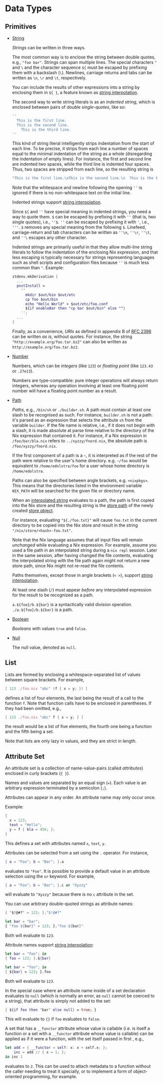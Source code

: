 # Data Types

## Primitives

- <a id="type-string" href="#type-string">String</a>

  *Strings* can be written in three ways.

  The most common way is to enclose the string between double quotes,
  e.g., `"foo bar"`. Strings can span multiple lines. The special
  characters `"` and `\` and the character sequence `${` must be
  escaped by prefixing them with a backslash (`\`). Newlines, carriage
  returns and tabs can be written as `\n`, `\r` and `\t`,
  respectively.

  You can include the results of other expressions into a string by enclosing them in `${ }`, a feature known as [string interpolation].

  [string interpolation]: ./string-interpolation.md

  The second way to write string literals is as an *indented string*,
  which is enclosed between pairs of *double single-quotes*, like so:

  ```nix
  ''
    This is the first line.
    This is the second line.
      This is the third line.
  ''
  ```

  This kind of string literal intelligently strips indentation from
  the start of each line. To be precise, it strips from each line a
  number of spaces equal to the minimal indentation of the string as a
  whole (disregarding the indentation of empty lines). For instance,
  the first and second line are indented two spaces, while the third
  line is indented four spaces. Thus, two spaces are stripped from
  each line, so the resulting string is

  ```nix
  "This is the first line.\nThis is the second line.\n  This is the third line.\n"
  ```

  Note that the whitespace and newline following the opening `''` is
  ignored if there is no non-whitespace text on the initial line.

  Indented strings support [string interpolation].

  Since `${` and `''` have special meaning in indented strings, you
  need a way to quote them. `$` can be escaped by prefixing it with
  `''` (that is, two single quotes), i.e., `''$`. `''` can be escaped
  by prefixing it with `'`, i.e., `'''`. `$` removes any special
  meaning from the following `$`. Linefeed, carriage-return and tab
  characters can be written as `''\n`, `''\r`, `''\t`, and `''\`
  escapes any other character.

  Indented strings are primarily useful in that they allow multi-line
  string literals to follow the indentation of the enclosing Nix
  expression, and that less escaping is typically necessary for
  strings representing languages such as shell scripts and
  configuration files because `''` is much less common than `"`.
  Example:

  ```nix
  stdenv.mkDerivation {
    ...
    postInstall =
      ''
        mkdir $out/bin $out/etc
        cp foo $out/bin
        echo "Hello World" > $out/etc/foo.conf
        ${if enableBar then "cp bar $out/bin" else ""}
      '';
    ...
  }
  ```

  Finally, as a convenience, *URIs* as defined in appendix B of
  [RFC 2396](http://www.ietf.org/rfc/rfc2396.txt) can be written *as
  is*, without quotes. For instance, the string
  `"http://example.org/foo.tar.bz2"` can also be written as
  `http://example.org/foo.tar.bz2`.

- <a id="type-number" href="#type-number">Number</a>

  Numbers, which can be *integers* (like `123`) or *floating point*
  (like `123.43` or `.27e13`).

  Numbers are type-compatible: pure integer operations will always
  return integers, whereas any operation involving at least one
  floating point number will have a floating point number as a result.

- <a id="type-path" href="#type-path">Path</a>

  *Paths*, e.g., `/bin/sh` or `./builder.sh`. A path must contain at
  least one slash to be recognised as such. For instance, `builder.sh`
  is not a path: it's parsed as an expression that selects the
  attribute `sh` from the variable `builder`. If the file name is
  relative, i.e., if it does not begin with a slash, it is made
  absolute at parse time relative to the directory of the Nix
  expression that contained it. For instance, if a Nix expression in
  `/foo/bar/bla.nix` refers to `../xyzzy/fnord.nix`, the absolute path
  is `/foo/xyzzy/fnord.nix`.

  If the first component of a path is a `~`, it is interpreted as if
  the rest of the path were relative to the user's home directory.
  e.g. `~/foo` would be equivalent to `/home/edolstra/foo` for a user
  whose home directory is `/home/edolstra`.

  Paths can also be specified between angle brackets, e.g.
  `<nixpkgs>`. This means that the directories listed in the
  environment variable `NIX_PATH` will be searched for the given file
  or directory name.

  When an [interpolated string][string interpolation] evaluates to a path, the path is first copied into the Nix store and the resulting string is the [store path] of the newly created [store object].

  [store path]: ../glossary.md#gloss-store-path
  [store object]: ../glossary.md#gloss-store-object

  For instance, evaluating `"${./foo.txt}"` will cause `foo.txt` in the current directory to be copied into the Nix store and result in the string `"/nix/store/<hash>-foo.txt"`.

  Note that the Nix language assumes that all input files will remain _unchanged_ while  evaluating a Nix expression.
  For example, assume you used a file path in an interpolated string during a `nix repl` session.
  Later in the same session, after having changed the file contents, evaluating the interpolated string with the file path again might not return a new store path, since Nix might not re-read the file contents.

  Paths themselves, except those in angle brackets (`< >`), support [string interpolation].

  At least one slash (`/`) must appear *before* any interpolated expression for the result to be recognized as a path.

  `a.${foo}/b.${bar}` is a syntactically valid division operation.
  `./a.${foo}/b.${bar}` is a path.

- <a id="type-boolean" href="#type-boolean">Boolean</a>

  *Booleans* with values `true` and `false`.

- <a id="type-null" href="#type-null">Null</a>

  The null value, denoted as `null`.

## List

Lists are formed by enclosing a whitespace-separated list of values
between square brackets. For example,

```nix
[ 123 ./foo.nix "abc" (f { x = y; }) ]
```

defines a list of four elements, the last being the result of a call to
the function `f`. Note that function calls have to be enclosed in
parentheses. If they had been omitted, e.g.,

```nix
[ 123 ./foo.nix "abc" f { x = y; } ]
```

the result would be a list of five elements, the fourth one being a
function and the fifth being a set.

Note that lists are only lazy in values, and they are strict in length.

## Attribute Set

An attribute set is a collection of name-value-pairs (called *attributes*) enclosed in curly brackets (`{ }`).

Names and values are separated by an equal sign (`=`).
Each value is an arbitrary expression terminated by a semicolon (`;`).

Attributes can appear in any order.
An attribute name may only occur once.

Example:

```nix
{
  x = 123;
  text = "Hello";
  y = f { bla = 456; };
}
```

This defines a set with attributes named `x`, `text`, `y`.

Attributes can be selected from a set using the `.` operator. For
instance,

```nix
{ a = "Foo"; b = "Bar"; }.a
```

evaluates to `"Foo"`. It is possible to provide a default value in an
attribute selection using the `or` keyword. For example,

```nix
{ a = "Foo"; b = "Bar"; }.c or "Xyzzy"
```

will evaluate to `"Xyzzy"` because there is no `c` attribute in the set.

You can use arbitrary double-quoted strings as attribute names:

```nix
{ "$!@#?" = 123; }."$!@#?"
```

```nix
let bar = "bar";
{ "foo ${bar}" = 123; }."foo ${bar}"
```

Both will evaluate to `123`.

Attribute names support [string interpolation]:

```nix
let bar = "foo"; in
{ foo = 123; }.${bar}
```

```nix
let bar = "foo"; in
{ ${bar} = 123; }.foo
```

Both will evaluate to `123`.

In the special case where an attribute name inside of a set declaration
evaluates to `null` (which is normally an error, as `null` cannot be coerced to
a string), that attribute is simply not added to the set:

```nix
{ ${if foo then "bar" else null} = true; }
```

This will evaluate to `{}` if `foo` evaluates to `false`.

A set that has a `__functor` attribute whose value is callable (i.e. is
itself a function or a set with a `__functor` attribute whose value is
callable) can be applied as if it were a function, with the set itself
passed in first , e.g.,

```nix
let add = { __functor = self: x: x + self.x; };
    inc = add // { x = 1; };
in inc 1
```

evaluates to `2`. This can be used to attach metadata to a function
without the caller needing to treat it specially, or to implement a form
of object-oriented programming, for example.
